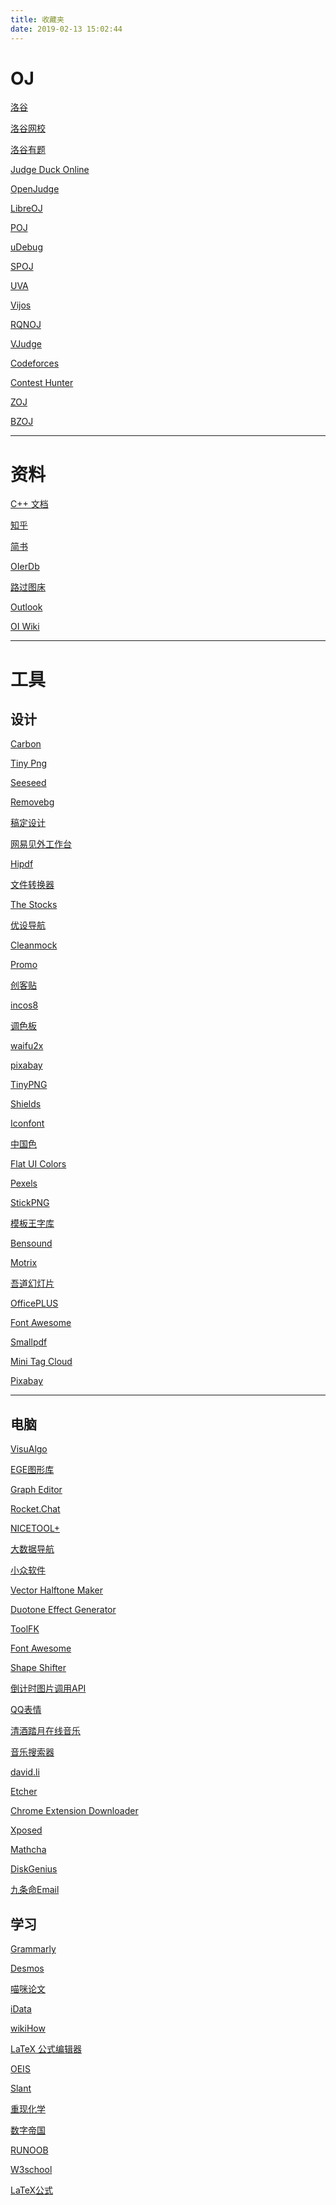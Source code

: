 ```yaml
---
title: 收藏夹
date: 2019-02-13 15:02:44
---
```


# OJ

<a href="https://class.luogu.com.cn/" class="LinkCard">洛谷</a>

<a href="https://class.luogu.com.cn/course" class="LinkCard">洛谷网校</a>

<a href="https://ti.luogu.com.cn/problemset/" class="LinkCard">洛谷有题</a>

<a href="https://duck.ac/" class="LinkCard">Judge Duck Online</a>

<a href="http://noi.openjudge.cn/" class="LinkCard">OpenJudge</a>

<a href="https://loj.ac/" class="LinkCard">LibreOJ</a>

<a href="http://poj.org/" class="LinkCard">POJ</a>

<a href="https://www.udebug.com/" class="LinkCard">uDebug</a>

<a href="https://www.spoj.com/" class="LinkCard">SPOJ</a>

<a href="https://onlinejudge.org/" class="LinkCard">UVA</a>

<a href="https://vijos.org/" class="LinkCard">Vijos</a>

<a href="http://www.rqnoj.cn/" class="LinkCard">RQNOJ</a>

<a href="https://vjudge.net/" class="LinkCard">VJudge</a>

<a href="https://codeforces.com/" class="LinkCard">Codeforces</a>

<a href="http://noi-test.zzstep.com/" class="LinkCard">Contest Hunter</a>

<a href="https://zoj.pintia.cn/home" class="LinkCard">ZOJ</a>

<a href="https://www.lydsy.com/JudgeOnline/" class="LinkCard">BZOJ</a>

---
# 资料

<a href="https://docs.microsoft.com/zh-cn/cpp/?view=vs-2019" class="LinkCard">C++ 文档</a>

<a href="https://www.zhihu.com/" class="LinkCard">知乎</a>

<a href="https://www.jianshu.com/" class="LinkCard">简书</a>

<a href="http://bytew.net/OIer/" class="LinkCard">OIerDb</a>

<a href="https://imgchr.com/" class="LinkCard">路过图床</a>

<a href="https://outlook.live.com/" class="LinkCard">Outlook</a>

<a href="https://oi-wiki.org/" class="LinkCard">OI Wiki</a>

---
# 工具

## 设计

<a href="https://carbon.now.sh/" class="LinkCard">Carbon</a>

<a href="https://tinypng.com/" class="LinkCard">Tiny Png</a>

<a href="https://www.seeseed.com/" class="LinkCard">Seeseed</a>

<a href="https://www.remove.bg/" class="LinkCard">Removebg</a>

<a href="https://www.gaoding.com/" class="LinkCard">稿定设计</a>

<a href="https://jianwai.netease.com/" class="LinkCard">网易见外工作台</a>

<a href="https://www.hipdf.com/" class="LinkCard">Hipdf</a>

<a href="https://cn.office-converter.com/" class="LinkCard">文件转换器</a>

<a href="http://thestocks.im/" class="LinkCard">The Stocks</a>

<a href="https://hao.uisdc.com/" class="LinkCard">优设导航</a>

<a href="https://cleanmock.com/" class="LinkCard">Cleanmock</a>

<a href="https://promo.com/" class="LinkCard">Promo</a>

<a href="https://www.chuangkit.com/" class="LinkCard">创客贴</a>

<a href="https://icons8.cn/" class="LinkCard">incos8</a>

<a href="https://encycolorpedia.cn/" class="LinkCard">调色板</a>

<a href="http://waifu2x.udp.jp/" class="LinkCard">waifu2x</a>

<a href="https://pixabay.com/zh/" class="LinkCard">pixabay</a>

<a href="https://tinypng.com/" class="LinkCard">TinyPNG</a>

<a href="https://shields.io/" class="LinkCard">Shields</a>

<a href="https://www.iconfont.cn/" class="LinkCard">Iconfont</a>

<a href="http://zhongguose.com/" class="LinkCard">中国色</a>

<a href="https://flatuicolors.com/" class="LinkCard">Flat UI Colors</a>

<a href="https://www.pexels.com/" class="LinkCard">Pexels</a>

<a href="https://www.stickpng.com/" class="LinkCard">StickPNG</a>

<a href="http://fonts.mobanwang.com/" class="LinkCard">模板王字库</a>

<a href="https://www.bensound.com/" class="LinkCard">Bensound</a>

<a href="https://motrix.app/" class="LinkCard">Motrix</a>

<a href="https://www.woodo.cn/" class="LinkCard">吾道幻灯片</a>

<a href="http://www.officeplus.cn/" class="LinkCard">OfficePLUS</a>

<a href="https://fontawesome.com/" class="LinkCard">Font Awesome</a>

<a href="https://smallpdf.com/cn" class="LinkCard">Smallpdf</a>

<a href="https://minitagcloud.cn/" class="LinkCard">Mini Tag Cloud</a>

<a href="https://pixabay.com/zh/" class="LinkCard">Pixabay</a>

---
## 电脑

<a href="https://visualgo.net/zh" class="LinkCard">VisuAlgo</a>

<a href="https://xege.org/" class="LinkCard">EGE图形库</a>

<a href="https://csacademy.com/app/graph_editor/" class="LinkCard">Graph Editor</a>

<a href="https://rocket.chat/" class="LinkCard">Rocket.Chat</a>

<a href="http://www.nicetool.net/" class="LinkCard">NICETOOL+</a>

<a href="http://hao.199it.com/" class="LinkCard">大数据导航</a>

<a href="https://www.appinn.com/" class="LinkCard">小众软件</a>

<a href="https://xoihazard.com/tools/halftone/" class="LinkCard">Vector Halftone Maker</a>

<a href="https://duotones.co/" class="LinkCard">Duotone Effect Generator</a>

<a href="http://www.toolfk.com/" class="LinkCard">ToolFK</a>

<a href="https://fontawesome.com/" class="LinkCard">Font Awesome</a>

<a href="http://www.kennethcachia.com/shape-shifter/?a=Hello%20World|#icon%20heart|I|Am|Xecades|#countdown%203" class="LinkCard">Shape Shifter</a>

<a href="https://abc233.site/archives/540" class="LinkCard">倒计时图片调用API</a>

<a href="https://cdn.jsdelivr.net/gh/xaoxuu/volantis@1.0/img/qq/" class="LinkCard">QQ表情</a>

<a href="https://music.lkxin.cn/" class="LinkCard">清酒踏月在线音乐</a>

<a href="http://www.musictool.top/" class="LinkCard">音乐搜索器</a>

<a href="http://www.david.li/" class="LinkCard">david.li</a>

<a href="https://www.balena.io/etcher/" class="LinkCard">Etcher</a>

<a href="https://chrome-extension-downloader.com/" class="LinkCard">Chrome Extension Downloader</a>

<a href="https://repo.xposed.info/" class="LinkCard">Xposed</a>

<a href="https://www.mathcha.io/" class="LinkCard">Mathcha</a>

<a href="http://www.diskgenius.cn/" class="LinkCard">DiskGenius</a>

<a href="https://9em.org/" class="LinkCard">九条命Email</a>

## 学习

<a href="https://www.grammarly.com/" class="LinkCard">Grammarly</a>

<a href="https://www.desmos.com/calculator" class="LinkCard">Desmos</a>

<a href="https://lunwen.im/" class="LinkCard">喵咪论文</a>

<a href="https://www.cn-ki.net/" class="LinkCard">iData</a>

<a href="https://zh.wikihow.com/" class="LinkCard">wikiHow</a>

<a href="https://www.codecogs.com/latex/eqneditor.php" class="LinkCard">LaTeX 公式编辑器</a>

<a href="http://oeis.org/" class="LinkCard">OEIS</a>

<a href="https://www.slant.co/" class="LinkCard">Slant</a>

<a href="http://www.envisioningchemistry.cn/" class="LinkCard">重现化学</a>

<a href="https://zh.numberempire.com/" class="LinkCard">数字帝国</a>

<a href="http://www.runoob.com/" class="LinkCard">RUNOOB</a>

<a href="http://www.w3school.com.cn/" class="LinkCard">W3school</a>

<a href="https://www.luogu.org/blog/IowaBattleship/latex-gong-shi-tai-quan" class="LinkCard">LaTeX公式</a>
